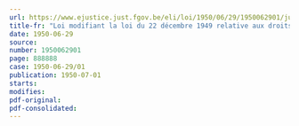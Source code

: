 ```yaml
---
url: https://www.ejustice.just.fgov.be/eli/loi/1950/06/29/1950062901/justel
title-fr: "Loi modifiant la loi du 22 décembre 1949 relative aux droits et privilèges du Trésor en matière d'impôts directs et de taxes y assimilées"
date: 1950-06-29
source:
number: 1950062901
page: 888888
case: 1950-06-29/01
publication: 1950-07-01
starts:
modifies:
pdf-original:
pdf-consolidated:
---
```


